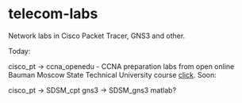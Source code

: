 # telecom-labs
Network labs in Cisco Packet Tracer, GNS3 and other.

Today:

cisco_pt -> ccna_openedu - CCNA preparation labs from open online Bauman Moscow State Technical University course [click](https://openedu.ru/course/bmstu/MGTU_8/).
Soon:

cisco_pt -> SDSM_cpt
gns3 -> SDSM_gns3
matlab?
